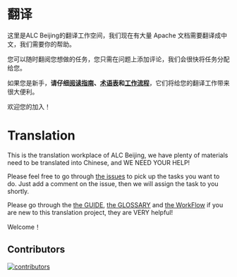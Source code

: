 # 翻译
这里是ALC Beijing的翻译工作空间，我们现在有大量 Apache 文档需要翻译成中文，我们需要你的帮助。

您可以随时翻阅您想做的任务，您只需在问题上添加评论，我们会很快将任务分配给您。

如果您是新手，**请仔细[阅读指南](docs/GUIDE.md)、[术语表](docs/GLOSSARY.md)和[工作流程](docs/WORKFLOW.md)**，它们将给您的翻译工作带来很大便利。

欢迎您的加入！

# Translation
This is the translation workplace of ALC Beijing, we have plenty of materials need to be translated into Chinese, and WE NEED YOUR HELP!

Please feel free to go through [the issues](https://github.com/alc-beijing/translation/issues) to pick up the tasks you want to do. Just add a comment on the issue, then we will assign the task to you shortly.

Please go through the [the GUIDE](docs/GUIDE.md), [the GLOSSARY](docs/GLOSSARY.md) and [the WorkFlow](docs/WORKFLOW.md) if you are new to this translation project, they are VERY helpful!

Welcome！

## Contributors
[![contributors](https://badges.implements.io/api/contributors?org=alc-beijing&repo=translation&width=1280&size=48&padding=6&type=jpeg)](https://github.com/alc-beijing/translation/graphs/contributors)

